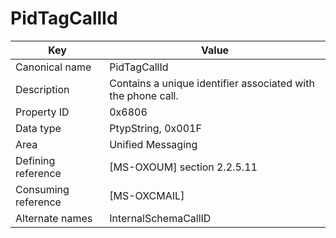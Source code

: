 # PidTagCallId

| Key | Value |
|---|---|
| Canonical name | PidTagCallId |
| Description | Contains a unique identifier associated with the phone call. |
| Property ID | 0x6806 |
| Data type | PtypString, 0x001F |
| Area | Unified Messaging |
| Defining reference | [MS-OXOUM] section 2.2.5.11 |
| Consuming reference | [MS-OXCMAIL] |
| Alternate names | InternalSchemaCallID |
